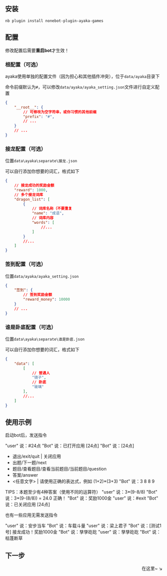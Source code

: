 ## 安装

`nb plugin install nonebot-plugin-ayaka-games`

## 配置

修改配置后需要**重启bot**才生效！

### 根配置（可选）

ayaka使用单独的配置文件（因为担心和其他插件冲突），位于`data/ayaka`目录下

命令前缀默认为`#`，可以修改`data/ayaka/ayaka_setting.json`文件进行自定义配置

```json
{
    "__root__": {
        // 可修改为空字符串，或你习惯的其他前缀
        "prefix": "#", 
        // ...
    }
    // ...
}
```

### 接龙配置（可选）

位置`data\ayaka\separate\接龙.json`

可以自行添加你想要的词汇，格式如下

```json
{   
    // 接龙成功的奖励金额
    "reward": 1000,
    // 多个接龙词库
    "dragon_list": [
        {   
            // 词库名称（不要重复
            "name": "成语",
            // 词库内容
            "words": [
                //...
            ]
        }
        //...
    ]
}
```

### 签到配置（可选）

位置`data/ayaka/ayaka_setting.json`

```json
{
    "签到": {
        // 签到奖励金额
        "reward_money": 10000
    }
    // ...
}
```

### 谁是卧底配置（可选）

位置`data\ayaka\separate\谁是卧底.json`

可以自行添加你想要的词汇，格式如下

```json
{   
    "data": [
        [
            // 普通人
            "镜子",
            // 卧底
            "玻璃"
        ],
        //...
    ]
}
```

## 使用示例

启动bot后，发送指令

<div class="demo">

"user" 说：#24点
"Bot" 说：已打开应用 [24点]
"Bot" 说：[24点]
- 退出/exit/quit | 关闭应用
- 出题/下一题/next 
- 题目/查看题目/查看当前题目/当前题目/question 
- 答案/answer 
- &lt;任意文字> | 请使用正确的表达式，例如 (1+2)*(3+3)
"Bot" 说：3 8 8 9

TIPS：本题至少有4种答案（使用不同的运算符）
"user" 说：3*(9-8/8)
"Bot" 说：3*(9-(8/8)) = 24.0
正确！
"Bot" 说：奖励1000金
"user" 说：#exit
"Bot" 说：已关闭应用 [24点]

</div>

也有一些应用无需发送指令

<div class="demo">

"user" 说：安步当车
"Bot" 说：车载斗量
"user" 说：梁上君子
"Bot" 说：[测试1号] 接龙成功！奖励1000金
"Bot" 说：孳孳矻矻
"user" 说：孳孳矻矻
"Bot" 说：枯蓬断草

</div>

## 下一步

<div align="right">
    在这里~ ↘
</div>

